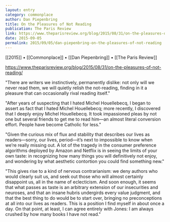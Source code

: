 ```yaml
---
layout: entry
category: commonplace
author: Dan Piepenbring
title: On the Pleasures of Not Reading
publication: The Paris Review
link: https://www.theparisreview.org/blog/2015/08/31/on-the-pleasures-of-not-reading/
date: 2015-09-05
permalink: 2015/09/05/dan-piepenbring-on-the-pleasures-of-not-reading
---
```


[[2015]] • [[Commonplace]] • [[Dan Piepenbring]] • [[The Paris Review]]

https://www.theparisreview.org/blog/2015/08/31/on-the-pleasures-of-not-reading/

"There are writers we instinctively, permanently dislike: not only will we never read them, we will quietly relish the not-reading, finding in it a pleasure that can occasionally rival reading itself."
 
 "After years of suspecting that I hated Michel Houellebecq, I began to assert as fact that I hated Michel Houellebecq; more recently, I discovered that I deeply enjoy Michel Houellebecq. It took impassioned pleas by not one but several friends to get me to read him—an almost literal conversion effort. People have become Catholic for less."
 
"Given the curious mix of flux and stability that describes our lives as readers—sorry, our lives, period—it’s next to impossible to know when we’re really missing out. A lot of the tragedy in the consumer preference algorithms deployed by Amazon and Netflix is in seeing the limits of your own taste: in recognizing how many things you will definitively not enjoy, and wondering by what aesthetic contortion you could find something new."

"This gives rise to a kind of nervous contrarianism: we deny authors who would clearly suit us, and seek out those who will almost certainly disappoint us, all in the name of eclecticism. And soon enough, it seems that what passes as taste is an arbitrary extension of our insecurities and neuroses, and that an insane hubris undergirds every value judgment, and that the best thing to do would be to start over, bringing no preconceptions at all into our lives as readers. This is a position I find myself in about once a day. On that point, at least, I can agree entirely with Jones: I am always crushed by how many books I have not read."
